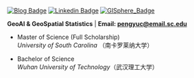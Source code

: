 [![Blog Badge](https://img.shields.io/badge/Web-PengyuChen-black)](https://pengyu-gis.github.io/)
[![Linkedin Badge](https://img.shields.io/badge/Linkedin-PengyuChen-blue?style=flat-square&logo=Linkedin&logoColor=white&link=http://linkedin.com/in/pengyu-chen-a07973181/)](http://linkedin.com/in/pengyu-chen-a07973181/)
[![GISphere_Badge](https://img.shields.io/badge/GISphere-GISphereInfo-yellow)](https://gisphere.info/)

**GeoAI & GeoSpatial Statistics**  | **Email: pengyuc@email.sc.edu** <br>

- Master of Science (Full Scholarship)  <br>
*University of South Carolina* （南卡罗莱纳大学）

- Bachelor of Science<br>
*Wuhan University of Technology*（武汉理工大学）

